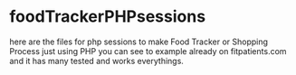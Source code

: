 # foodTrackerPHPsessions
 here are the files for php sessions to make Food Tracker or Shopping Process just using PHP you can see to example already on fitpatients.com and it has many tested and works everythings.
